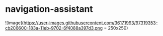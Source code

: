 # navigation-assistant

![image](https://user-images.githubusercontent.com/36171993/97319353-cb206600-183a-11eb-9702-6f4088a397d3.png = 250x250)
